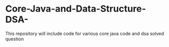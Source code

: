 # Core-Java-and-Data-Structure-DSA-
This repository will include code for various core java code and dsa solved question

